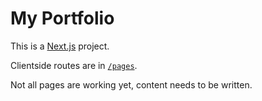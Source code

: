 # My Portfolio

This is a [Next.js](https://nextjs.org) project.

Clientside routes are in [`/pages`](/pages).

Not all pages are working yet, content needs to be written.

